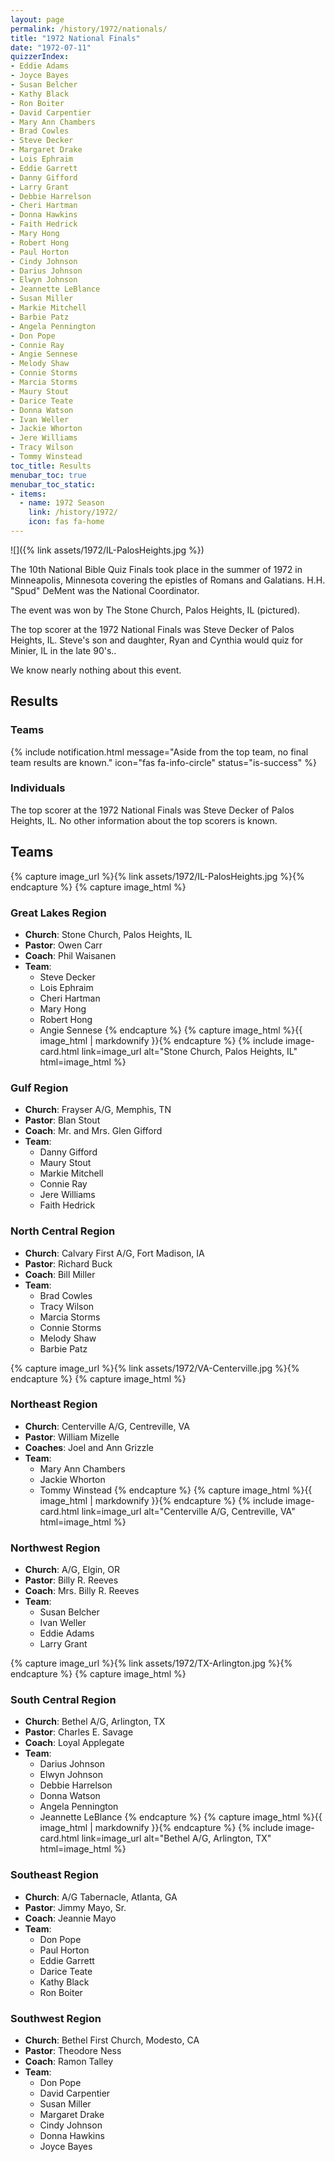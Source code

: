 ```yaml
---
layout: page
permalink: /history/1972/nationals/
title: "1972 National Finals"
date: "1972-07-11"
quizzerIndex:
- Eddie Adams
- Joyce Bayes
- Susan Belcher
- Kathy Black
- Ron Boiter
- David Carpentier
- Mary Ann Chambers
- Brad Cowles
- Steve Decker
- Margaret Drake
- Lois Ephraim
- Eddie Garrett
- Danny Gifford
- Larry Grant
- Debbie Harrelson
- Cheri Hartman
- Donna Hawkins
- Faith Hedrick
- Mary Hong
- Robert Hong
- Paul Horton
- Cindy Johnson
- Darius Johnson
- Elwyn Johnson
- Jeannette LeBlance
- Susan Miller
- Markie Mitchell
- Barbie Patz
- Angela Pennington
- Don Pope
- Connie Ray
- Angie Sennese
- Melody Shaw
- Connie Storms
- Marcia Storms
- Maury Stout
- Darice Teate
- Donna Watson
- Ivan Weller
- Jackie Whorton
- Jere Williams
- Tracy Wilson
- Tommy Winstead
toc_title: Results
menubar_toc: true
menubar_toc_static:
- items:
  - name: 1972 Season
    link: /history/1972/
    icon: fas fa-home
---
```


![]({% link assets/1972/IL-PalosHeights.jpg %})

The 10th National Bible Quiz Finals took place in the summer of 1972 in Minneapolis, Minnesota covering the epistles of Romans and Galatians. H.H. "Spud" DeMent was the National Coordinator.

The event was won by The Stone Church, Palos Heights, IL (pictured).

The top scorer at the 1972 National Finals was Steve Decker of Palos Heights, IL. Steve's son and daughter, Ryan and Cynthia would quiz for Minier, IL in the late 90's..

We know nearly nothing about this event.

## Results

### Teams

{% include notification.html
   message="Aside from the top team, no final team results are known."
   icon="fas fa-info-circle"
   status="is-success" %}

### Individuals

The top scorer at the 1972 National Finals was Steve Decker of Palos Heights, IL. No other information about the top scorers is known.

## Teams

{% capture image_url %}{% link assets/1972/IL-PalosHeights.jpg %}{% endcapture %}
{% capture image_html %}
### Great Lakes Region

* **Church**: Stone Church, Palos Heights, IL
* **Pastor**: Owen Carr
* **Coach**: Phil Waisanen
* **Team**:
    * Steve Decker
    * Lois Ephraim
    * Cheri Hartman
    * Mary Hong
    * Robert Hong
    * Angie Sennese
{% endcapture %}
{% capture image_html %}{{ image_html | markdownify }}{% endcapture %}
{% include image-card.html link=image_url alt="Stone Church, Palos Heights, IL" html=image_html %}

### Gulf Region

* **Church**: Frayser A/G, Memphis, TN
* **Pastor**: Blan Stout
* **Coach**: Mr. and Mrs. Glen Gifford
* **Team**:
    * Danny Gifford
    * Maury Stout
    * Markie Mitchell
    * Connie Ray
    * Jere Williams
    * Faith Hedrick

### North Central Region

* **Church**: Calvary First A/G, Fort Madison, IA
* **Pastor**: Richard Buck
* **Coach**: Bill Miller
* **Team**:
    * Brad Cowles
    * Tracy Wilson
    * Marcia Storms
    * Connie Storms
    * Melody Shaw
    * Barbie Patz

{% capture image_url %}{% link assets/1972/VA-Centerville.jpg %}{% endcapture %}
{% capture image_html %}
### Northeast Region

* **Church**: Centerville A/G, Centreville, VA
* **Pastor**: William Mizelle
* **Coaches**: Joel and Ann Grizzle
* **Team**:
    * Mary Ann Chambers
    * Jackie Whorton
    * Tommy Winstead
{% endcapture %}
{% capture image_html %}{{ image_html | markdownify }}{% endcapture %}
{% include image-card.html link=image_url alt="Centerville A/G, Centreville, VA" html=image_html %}

### Northwest Region

* **Church**: A/G, Elgin, OR
* **Pastor**: Billy R. Reeves
* **Coach**: Mrs. Billy R. Reeves
* **Team**:
    * Susan Belcher
    * Ivan Weller
    * Eddie Adams
    * Larry Grant

{% capture image_url %}{% link assets/1972/TX-Arlington.jpg %}{% endcapture %}
{% capture image_html %}
### South Central Region

* **Church**: Bethel A/G, Arlington, TX
* **Pastor**: Charles E. Savage
* **Coach**: Loyal Applegate
* **Team**:
    * Darius Johnson
    * Elwyn Johnson
    * Debbie Harrelson
    * Donna Watson
    * Angela Pennington
    * Jeannette LeBlance
{% endcapture %}
{% capture image_html %}{{ image_html | markdownify }}{% endcapture %}
{% include image-card.html link=image_url alt="Bethel A/G, Arlington, TX" html=image_html %}

### Southeast Region

* **Church**: A/G Tabernacle, Atlanta, GA
* **Pastor**: Jimmy Mayo, Sr.
* **Coach**: Jeannie Mayo
* **Team**:
    * Don Pope
    * Paul Horton
    * Eddie Garrett
    * Darice Teate
    * Kathy Black
    * Ron Boiter

### Southwest Region

* **Church**: Bethel First Church, Modesto, CA
* **Pastor**: Theodore Ness
* **Coach**: Ramon Talley
* **Team**:
    * Don Pope
    * David Carpentier
    * Susan Miller
    * Margaret Drake
    * Cindy Johnson
    * Donna Hawkins
    * Joyce Bayes
